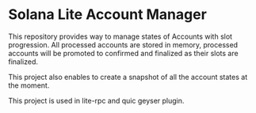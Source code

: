 # Solana Lite Account Manager

This repository provides way to manage states of Accounts with slot progression. 
All processed accounts are stored in memory, processed accounts will be promoted 
to confirmed and finalized as their slots are finalized.

This project also enables to create a snapshot of all the account states at the moment.

This project is used in lite-rpc and quic geyser plugin.